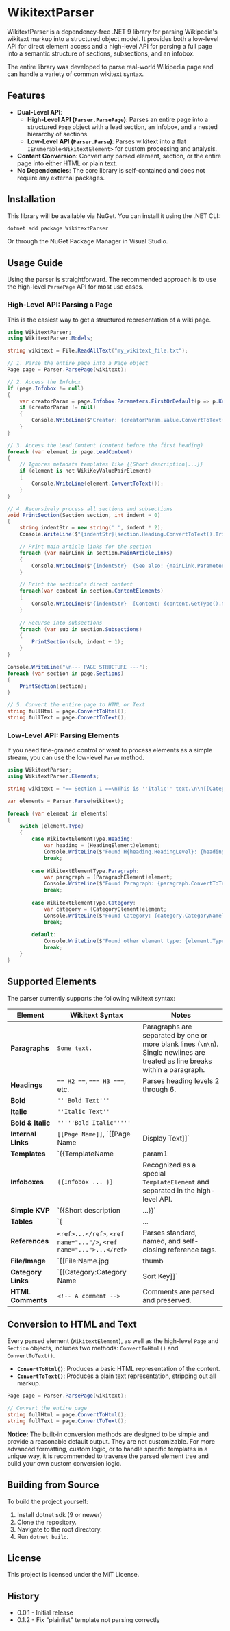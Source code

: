 # WikitextParser

WikitextParser is a dependency-free .NET 9 library for parsing Wikipedia's wikitext markup into a structured object model. It provides both a low-level API for direct element access and a high-level API for parsing a full page into a semantic structure of sections, subsections, and an infobox.

The entire library was developed to parse real-world Wikipedia page and can handle a variety of common wikitext syntax.

## Features

- **Dual-Level API**:
    - **High-Level API (`Parser.ParsePage`)**: Parses an entire page into a structured `Page` object with a lead section, an infobox, and a nested hierarchy of sections.
    - **Low-Level API (`Parser.Parse`)**: Parses wikitext into a flat `IEnumerable<WikitextElement>` for custom processing and analysis.
- **Content Conversion**: Convert any parsed element, section, or the entire page into either HTML or plain text.
- **No Dependencies**: The core library is self-contained and does not require any external packages.

## Installation

This library will be available via NuGet. You can install it using the .NET CLI:

```bash
dotnet add package WikitextParser
```

Or through the NuGet Package Manager in Visual Studio.

## Usage Guide

Using the parser is straightforward. The recommended approach is to use the high-level `ParsePage` API for most use cases.

### High-Level API: Parsing a Page

This is the easiest way to get a structured representation of a wiki page.

```csharp
using WikitextParser;
using WikitextParser.Models;

string wikitext = File.ReadAllText("my_wikitext_file.txt");

// 1. Parse the entire page into a Page object
Page page = Parser.ParsePage(wikitext);

// 2. Access the Infobox
if (page.Infobox != null)
{
    var creatorParam = page.Infobox.Parameters.FirstOrDefault(p => p.Key == "creator");
    if (creatorParam != null)
    {
        Console.WriteLine($"Creator: {creatorParam.Value.ConvertToText()}");
    }
}

// 3. Access the Lead Content (content before the first heading)
foreach (var element in page.LeadContent)
{
    // Ignores metadata templates like {{Short description|...}}
    if (element is not WikiKeyValuePairElement)
    {
        Console.WriteLine(element.ConvertToText());
    }
}

// 4. Recursively process all sections and subsections
void PrintSection(Section section, int indent = 0)
{
    string indentStr = new string(' ', indent * 2);
    Console.WriteLine($"{indentStr}{section.Heading.ConvertToText().Trim()}");

    // Print main article links for the section
    foreach (var mainLink in section.MainArticleLinks)
    {
        Console.WriteLine($"{indentStr}  (See also: {mainLink.Parameters.First().Value.ConvertToText()})");
    }

    // Print the section's direct content
    foreach(var content in section.ContentElements)
    {
        Console.WriteLine($"{indentStr}  [Content: {content.GetType().Name}]");
    }
    
    // Recurse into subsections
    foreach (var sub in section.Subsections)
    {
        PrintSection(sub, indent + 1);
    }
}

Console.WriteLine("\n--- PAGE STRUCTURE ---");
foreach (var section in page.Sections)
{
    PrintSection(section);
}

// 5. Convert the entire page to HTML or Text
string fullHtml = page.ConvertToHtml();
string fullText = page.ConvertToText();
```

### Low-Level API: Parsing Elements

If you need fine-grained control or want to process elements as a simple stream, you can use the low-level `Parse` method.

```csharp
using WikitextParser;
using WikitextParser.Elements;

string wikitext = "== Section 1 ==\nThis is ''italic'' text.\n\n[[Category:My Category]]";

var elements = Parser.Parse(wikitext);

foreach (var element in elements)
{
    switch (element.Type)
    {
        case WikitextElementType.Heading:
            var heading = (HeadingElement)element;
            Console.WriteLine($"Found H{heading.HeadingLevel}: {heading.ConvertToText().Trim()}");
            break;
            
        case WikitextElementType.Paragraph:
            var paragraph = (ParagraphElement)element;
            Console.WriteLine($"Found Paragraph: {paragraph.ConvertToText().Trim()}");
            break;
            
        case WikitextElementType.Category:
            var category = (CategoryElement)element;
            Console.WriteLine($"Found Category: {category.CategoryName}");
            break;
            
        default:
            Console.WriteLine($"Found other element type: {element.Type}");
            break;
    }
}
```

## Supported Elements

The parser currently supports the following wikitext syntax:

| Element | Wikitext Syntax | Notes |
|---|---|---|
| **Paragraphs** | `Some text.` | Paragraphs are separated by one or more blank lines (`\n\n`). Single newlines are treated as line breaks within a paragraph. |
| **Headings** | `== H2 ==`, `=== H3 ===`, etc. | Parses heading levels 2 through 6. |
| **Bold** | `'''Bold Text'''` | |
| **Italic** | `''Italic Text''` | |
| **Bold & Italic**| `'''''Bold Italic'''''` | |
| **Internal Links** | `[[Page Name]]`, `[[Page Name|Display Text]]` | |
| **Templates** | `{{TemplateName|param1|key=value}}` | Supports named and positional parameters, as well as nested templates. |
| **Infoboxes** | `{{Infobox ... }}` | Recognized as a special `TemplateElement` and separated in the high-level API. |
| **Simple KVP** | `{{Short description|...}}` | Simple single-line templates are parsed as `WikiKeyValuePairElement`. |
| **Tables** | `{| ... |}` | Supports table attributes, rows (`|-`), headers (`!`), cells (`|`), and cell attributes. |
| **References** | `<ref>...</ref>`, `<ref name="..."/>`, `<ref name="...">...</ref>` | Parses standard, named, and self-closing reference tags. |
| **File/Image** | `[[File:Name.jpg|thumb|caption]]` | Parses filename, options (like `thumb`, `right`, `220px`), and the final caption. |
| **Category Links**| `[[Category:Category Name|Sort Key]]` | Parsed as distinct `CategoryElement` objects. |
| **HTML Comments**| `<!-- A comment -->` | Comments are parsed and preserved. |

## Conversion to HTML and Text

Every parsed element (`WikitextElement`), as well as the high-level `Page` and `Section` objects, includes two methods: `ConvertToHtml()` and `ConvertToText()`.

- **`ConvertToHtml()`**: Produces a basic HTML representation of the content.
- **`ConvertToText()`**: Produces a plain text representation, stripping out all markup.

```csharp
Page page = Parser.ParsePage(wikitext);

// Convert the entire page
string fullHtml = page.ConvertToHtml();
string fullText = page.ConvertToText();
```

**Notice:** The built-in conversion methods are designed to be simple and provide a reasonable default output.
They are not customizable. 
For more advanced formatting, custom logic, or to handle specific templates in a unique way, 
it is recommended to traverse the parsed element tree and build your own custom conversion logic.


## Building from Source

To build the project yourself:

1.  Install dotnet sdk (9 or newer)
2.  Clone the repository.
3.  Navigate to the root directory.
4.  Run `dotnet build`.

## License

This project is licensed under the MIT License.

## History

- 0.0.1 - Initial release
- 0.1.2 - Fix "plainlist" template not parsing correctly